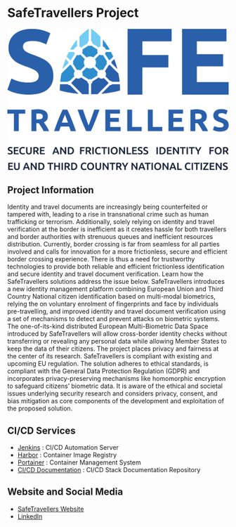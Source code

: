 # SafeTravellers Project

<p align="center">
  <img src="../safe-travellers-full.png" alt="Safe Travellers" width="600">
</p>


## Project Information
Identity and travel documents are increasingly being counterfeited or tampered with, leading to a rise in transnational crime such as human trafficking or terrorism. Additionally, solely relying on identity and travel verification at the border is inefficient as it creates hassle for both travellers and border authorities with strenuous queues and inefficient resources distribution. Currently, border crossing is far from seamless for all parties involved and calls for innovation for a more frictionless, secure and efficient border crossing experience. There is thus a need for trustworthy technologies to provide both reliable and efficient frictionless identification and secure identity and travel document verification. Learn how the SafeTravellers solutions address the issue below. SafeTravellers introduces a new identity management platform combining European Union and Third Country National citizen identification based on multi-modal biometrics, relying the on voluntary enrolment of fingerprints and face by individuals pre-travelling, and improved identity and travel document verification using a set of mechanisms to detect and prevent attacks on biometric systems. The one-of-its-kind distributed European Multi-Biometric Data Space introduced by SafeTravellers will allow cross-border identity checks without transferring or revealing any personal data while allowing Member States to keep the data of their citizens. The project places privacy and fairness at the center of its research. SafeTravellers is compliant with existing and upcoming EU regulation. The solution adheres to ethical standards, is compliant with the General Data Protection Regulation (GDPR) and incorporates privacy-preserving mechanisms like homomorphic encryption to safeguard citizens’ biometric data. It is aware of the ethical and societal issues underlying security research and considers privacy, consent, and bias mitigation as core components of the development and exploitation of the proposed solution.

## CI/CD Services

* [Jenkins](https://jenkins.safetravellers.rid-intrasoft.eu) : CI/CD Automation Server
* [Harbor](https://harbor.safetravellers.rid-intrasoft.eu) : Container Image Registry
* [Portainer](https://portainer.safetravellers.rid-intrasoft.eu) : Container Management System
* [CI/CD Documentation](https://github.com/SafeTravellers-Project/cicd-documentation) : CI/CD Stack Documentation Repository

## Website and Social Media

* [SafeTravellers Website](https://safetravellers-project.eu/)
* [LinkedIn](https://www.linkedin.com/company/safetravellers-project/)
